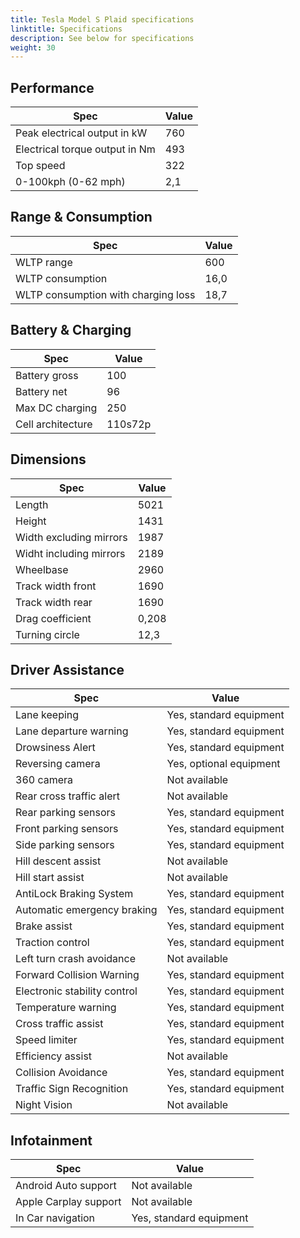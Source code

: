 ```yaml
---
title: Tesla Model S Plaid specifications
linktitle: Specifications
description: See below for specifications
weight: 30
---
```


## Performance
|Spec|Value|
|----|-----|
|Peak electrical output in kW|760|
|Electrical torque output in Nm|493|
|Top speed|322|
|0-100kph (0-62 mph)|2,1|



## Range & Consumption
|Spec|Value|
|----|-----|
|WLTP range|600|
|WLTP consumption|16,0|
|WLTP consumption with charging loss|18,7|



## Battery & Charging
|Spec|Value|
|----|-----|
|Battery gross|100|
|Battery net|96|
|Max DC charging|250|
|Cell architecture|110s72p|



## Dimensions
|Spec|Value|
|----|-----|
|Length|5021|
|Height|1431|
|Width excluding mirrors|1987|
|Widht including mirrors|2189|
|Wheelbase|2960|
|Track width front|1690|
|Track width rear|1690|
|Drag coefficient|0,208|
|Turning circle|12,3|

## Driver Assistance
|Spec|Value|
|----|-----|
|Lane keeping|Yes, standard equipment|
|Lane departure warning|Yes, standard equipment|
|Drowsiness Alert|Yes, standard equipment|
|Reversing camera|Yes, optional equipment|
|360 camera|Not available|
|Rear cross traffic alert|Not available|
|Rear parking sensors|Yes, standard equipment|
|Front parking sensors|Yes, standard equipment|
|Side parking sensors|Yes, standard equipment|
|Hill descent assist|Not available|
|Hill start assist|Not available|
|AntiLock Braking System|Yes, standard equipment|
|Automatic emergency braking|Yes, standard equipment|
|Brake assist|Yes, standard equipment|
|Traction control|Yes, standard equipment|
|Left turn crash avoidance|Not available|
|Forward Collision Warning|Yes, standard equipment|
|Electronic stability control|Yes, standard equipment|
|Temperature warning|Yes, standard equipment|
|Cross traffic assist|Yes, standard equipment|
|Speed limiter|Yes, standard equipment|
|Efficiency assist|Not available|
|Collision Avoidance|Yes, standard equipment|
|Traffic Sign Recognition|Yes, standard equipment|
|Night Vision|Not available|

## Infotainment
|Spec|Value|
|----|-----|
|Android Auto support|Not available|
|Apple Carplay support|Not available|
|In Car navigation|Yes, standard equipment|

